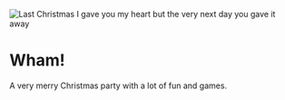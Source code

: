 ![Last Christmas I gave you my heart but the very next day you gave it away](./img/last-christmas-102~2400x1350.jpeg)

# Wham!

A very merry Christmas party with a lot of fun and games.